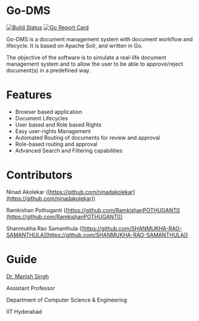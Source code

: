 # Go-DMS

[![Build Status](https://travis-ci.org/ninadakolekar/go-dms.svg?branch=master)](https://travis-ci.org/ninadakolekar/go-dms) [![Go Report Card](https://goreportcard.com/badge/github.com/ninadakolekar/go-dms)](https://goreportcard.com/report/github.com/ninadakolekar/go-dms)

Go-DMS is a  document management system with document workflow and lifecycle. It is based on Apache Solr, and written in Go.

The objective of the software is to simulate a real-life document management system and to allow the user to be able to approve/reject document(s) in a predefined way.

# Features
-   Browser based application
-   Document Lifecycles
-   User based and Role based Rights
-   Easy user-rights Management
-   Automated Routing of documents for review and approval
-   Role-based routing and approval
-   Advanced Search and Filtering capabilities

# Contributors
Ninad Akolekar ([https://github.com/ninadakolekar](https://github.com/ninadakolekar))

Ramkishan Pothuganti ([https://github.com/RamkishanPOTHUGANTI](https://github.com/RamkishanPOTHUGANTI))

Shanmukha Rao Samanthula ([https://github.com/SHANMUKHA-RAO-SAMANTHULA](https://github.com/SHANMUKHA-RAO-SAMANTHULA))

# Guide
[Dr. Manish Singh](https://www.iith.ac.in/~msingh/)

Assistant Professor

Department of Computer Science & Engineering

IIT Hyderabad



